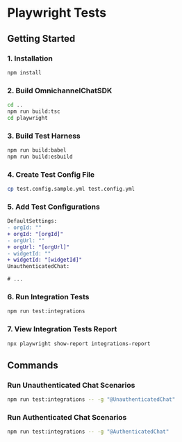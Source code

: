# Playwright Tests

## Getting Started

### 1. Installation

```sh
npm install
```

### 2. Build OmnichannelChatSDK

```sh
cd ..
npm run build:tsc
cd playwright
```

### 3. Build Test Harness

```sh
npm run build:babel
npm run build:esbuild
```

### 4. Create Test Config File

```sh
cp test.config.sample.yml test.config.yml
```

### 5. Add Test Configurations

```diff
DefaultSettings:
- orgId: ""
+ orgId: "[orgId]"
- orgUrl: ""
+ orgUrl: "[orgUrl]"
- widgetId: ""
+ widgetId: "[widgetId]"
UnauthenticatedChat:

# ...
```

### 6. Run Integration Tests

```sh
npm run test:integrations
```

### 7. View Integration Tests Report

```sh
npx playwright show-report integrations-report
```

## Commands

### Run Unauthenticated Chat Scenarios

```sh
npm run test:integrations -- -g "@UnauthenticatedChat"
```

### Run Authenticated Chat Scenarios

```sh
npm run test:integrations -- -g "@AuthenticatedChat"
```
